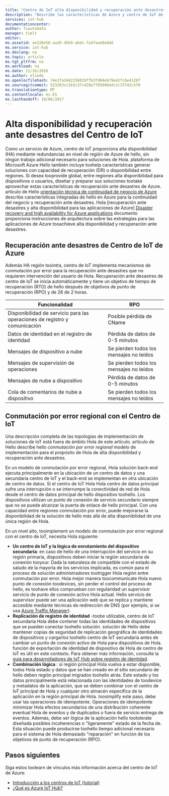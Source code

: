 ```yaml
---
title: "Centro de IoT alta disponibilidad y recuperación ante desastres aaaAzure | Documentos de Microsoft"
description: "Describe las características de Azure y centro de IoT de Hola que le ayudarán a toobuild soluciones de alta disponibilidad IoT de Azure con capacidades de recuperación ante desastres."
services: iot-hub
documentationcenter: 
author: fsautomata
manager: timlt
editor: 
ms.assetid: ae320e58-aa20-45b9-abdc-fa4faae8e6dd
ms.service: iot-hub
ms.devlang: na
ms.topic: article
ms.tgt_pltfrm: na
ms.workload: na
ms.date: 11/16/2016
ms.author: elioda
ms.openlocfilehash: 74e1fa1682258819ffb3fd84eb79e42fc6e4120f
ms.sourcegitcommit: 523283cc1b3c37c428e77850964dc1c33742c5f0
ms.translationtype: MT
ms.contentlocale: es-ES
ms.lasthandoff: 10/06/2017
---
```

# <a name="iot-hub-high-availability-and-disaster-recovery"></a>Alta disponibilidad y recuperación ante desastres del Centro de IoT
Como un servicio de Azure, centro de IoT proporciona alta disponibilidad (HA) mediante redundancias en nivel de región de Azure de hello, sin ningún trabajo adicional necesario para soluciones de Hola. plataforma de Microsoft Azure Hello también incluye toohelp características generar soluciones con capacidad de recuperación (DR) o disponibilidad entre regiones. Si desea tooprovide global, entre regiones alta disponibilidad para dispositivos o usuarios, diseñar y preparar sus soluciones tootake aprovechar estas características de recuperación ante desastres de Azure. artículo de Hello [orientación técnica de continuidad de negocio de Azure](../resiliency/resiliency-technical-guidance.md) describe características integradas de hello en Azure para la continuidad del negocio y recuperación ante desastres. Hola [recuperación ante desastres y alta disponibilidad para las aplicaciones de Azure] [ Disaster recovery and high availability for Azure applications] documento proporciona instrucciones de arquitectura sobre las estrategias para las aplicaciones de Azure tooachieve alta disponibilidad y recuperación ante desastres.

## <a name="azure-iot-hub-dr"></a>Recuperación ante desastres de Centro de IoT de Azure
Además HA región toointra, centro de IoT implementa mecanismos de conmutación por error para la recuperación ante desastres que no requieren intervención del usuario de Hola. Recuperación ante desastres de centro de IoT se inicia automáticamente y tiene un objetivo de tiempo de recuperación (RTO) de hello después de objetivos de punto de recuperación (RPO) y de 26 de 2 horas.

| Funcionalidad | RPO |
| --- | --- |
| Disponibilidad de servicio para las operaciones de registro y comunicación |Posible pérdida de CName |
| Datos de identidad en el registro de identidad |Pérdida de datos de 0-5 minutos |
| Mensajes de dispositivo a nube |Se pierden todos los mensajes no leídos |
| Mensajes de supervisión de operaciones |Se pierden todos los mensajes no leídos |
| Mensajes de nube a dispositivo |Pérdida de datos de 0-5 minutos |
| Cola de comentarios de nube a dispositivo |Se pierden todos los mensajes no leídos |

## <a name="regional-failover-with-iot-hub"></a>Conmutación por error regional con el Centro de IoT
Una descripción completa de las topologías de implementación de soluciones de IoT está fuera de ámbito Hola de este artículo. artículo de Hello describe hello *conmutación por error regional* modelo de implementación para el propósito de Hola de alta disponibilidad y recuperación ante desastres.

En un modelo de conmutación por error regional, Hola solución back-end ejecuta principalmente en la ubicación de un centro de datos y una secundaria centro de IoT y el back-end se implementan en otra ubicación de centro de datos. Si el centro de IoT Hola Hola centro de datos principal sufre una interrupción o se interrumpe la conectividad de red de Hola desde el centro de datos principal de hello dispositivo toohello. Los dispositivos utilizan un punto de conexión de servicio secundario siempre que no se puede alcanzar la puerta de enlace de hello principal. Con una capacidad entre regiones conmutación por error, puede mejorarse la disponibilidad de la solución de hello más allá de alta disponibilidad de una única región de Hola.

En un nivel alto, tooimplement un modelo de conmutación por error regional con el centro de IoT, necesita Hola siguiente:

* **Un centro de IoT y la lógica de enrutamiento del dispositivo secundaria**: en caso de hello de una interrupción del servicio en su región primaria, dispositivos deben iniciar la región secundaria de conexión tooyour. Dada la naturaleza de compatible con el estado de saludo de la mayoría de los servicios implicada, es común para el proceso de solución administradores tootrigger Hola región entre conmutación por error. Hola mejor manera toocommunicate Hola nuevo punto de conexión toodevices, sin perder el control del proceso de hello, es toohave ellos comprueban con regularidad un *supervisor* servicio de punto de conexión activo Hola actual. Hello servicio de supervisor puede ser una aplicación web que se replica y mantiene accesible mediante técnicas de redirección de DNS (por ejemplo, si se usa [Azure Traffic Manager][Azure Traffic Manager]).
* **Replicación de registro de identidad** -toobe utilizable, centro de IoT secundaria Hola debe contener todas las identidades de dispositivos que se pueden conectar toohello solución. solución de Hello debe mantener copias de seguridad de replicación geográfica de identidades de dispositivos y cargarlos toohello centro de IoT secundaria antes de cambiar un punto de conexión activo de Hola para dispositivos de Hola. función de exportación de identidad de dispositivo de Hola de centro de IoT es útil en este contexto. Para obtener más información, consulte la [guía para desarrolladores de IoT Hub sobre registro de identidad][IoT Hub developer guide - identity registry].
* **Combinación lógica** : si región principal Hola vuelva a estar disponible, todos Hola estado y datos que se han creado en el sitio secundario de hello deben región principal migrados toohello atrás. Este estado y los datos principalmente está relacionada con las identidades de toodevice y metadatos de la aplicación, que se deben combinar con el centro de IoT principal de Hola y cualquier otro almacén específica de la aplicación en la región principal de Hola. toosimplify este paso, debe usar las operaciones de idempotente. Operaciones de idempotente minimizar Hola efectos secundarios de una distribución coherente eventual Hola de eventos y de duplicados o fuera de servicio entrega de eventos. Además, debe ser lógica de la aplicación hello tootolerate diseñada posibles incoherencias o "ligeramente" estado de la fecha de. Esta situación puede producirse toohello tiempo adicional necesario para el sistema de Hola demasiado "reparación" en función de los objetivos de punto de recuperación (RPO).

## <a name="next-steps"></a>Pasos siguientes
Siga estos toolearn de vínculos más información acerca del centro de IoT de Azure:

* [Introducción a los centros de IoT (tutorial)][lnk-get-started]
* [¿Qué es Azure IoT Hub?][What is Azure IoT Hub?]

[Disaster recovery and high availability for Azure applications]: ../resiliency/resiliency-disaster-recovery-high-availability-azure-applications.md
[Azure Business Continuity Technical Guidance]: https://azure.microsoft.com/documentation/articles/resiliency-technical-guidance/
[Azure Traffic Manager]: https://azure.microsoft.com/documentation/services/traffic-manager/
[IoT Hub developer guide - identity registry]: iot-hub-devguide-identity-registry.md

[lnk-get-started]: iot-hub-csharp-csharp-getstarted.md
[What is Azure IoT Hub?]: iot-hub-what-is-iot-hub.md
